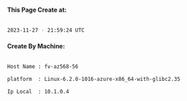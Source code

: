 
   
#### This Page Create at:

```bash

2023-11-27 - 21:59:24 UTC

```

#### Create By Machine:

```bash

Host Name : fv-az568-56

platform  : Linux-6.2.0-1016-azure-x86_64-with-glibc2.35

Ip Local  : 10.1.0.4

```

